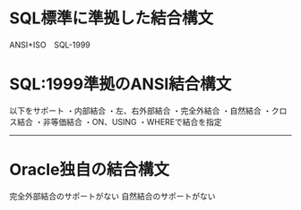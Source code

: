 # SQL標準に準拠した結合構文
ANSI+ISO　SQL-1999







# SQL:1999準拠のANSI結合構文

以下をサポート
・内部結合
・左、右外部結合
・完全外結合
・自然結合
・クロス結合
・非等価結合
・ON、USING
・WHEREで結合を指定

---
# Oracle独自の結合構文

完全外部結合のサポートがない
自然結合のサポートがない
